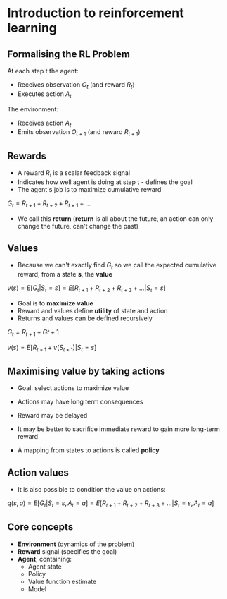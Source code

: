 # Introduction to reinforcement learning

## Formalising the RL Problem

At each step t the agent:

- Receives observation $O_t$ (and reward $R_t$)
- Executes action $A_t$

The environment:

- Receives action $A_t$
- Emits observation $O_{t+1}$ (and reward $R_{t+1}$)

## Rewards

- A reward $R_t$ is a scalar feedback signal
- Indicates how well agent is doing at step t - defines the goal
- The agent's job is to maximize cumulative reward

$G_t = R_{t+1} + R_{t+2} + R_{t+1}+ ...$

- We call this **return** (**return** is all about the future, an action can only change the future, can't change the past)

## Values

- Because we can't exactly find $G_t$ so we call the expected cumulative reward, from a state **s**, the **value**

$v(s)=E[G_t|S_t=s]=E[R_{t+1}+R_{t+2}+R_{t+3}+...|S_t=s]$

- Goal is to **maximize value**
- Reward and values define **utility** of state and action
- Returns and values can be defined recursively

$G_t=R_{t+1} + G{t+1}$

$v(s)=E[R_{t+1}+v(S_{t+1})|S_t=s]$

## Maximising value by taking actions

- Goal: select actions to maximize value
- Actions may have long term consequences
- Reward may be delayed
- It may be better to sacrifice immediate reward to gain more long-term reward

- A mapping from states to actions is called **policy**

## Action values

- It is also possible to condition the value on actions:

$q(s, a)= E[G_t|S_t=s, A_t=a]=E[R_{t+1}+R_{t+2}+R_{t+3}+...|S_t=s, A_t=a]$


## Core concepts

- **Environment** (dynamics of the problem)
- **Reward** signal (specifies the goal)
- **Agent**, containing:
    - Agent state
    - Policy
    - Value function estimate
    - Model
